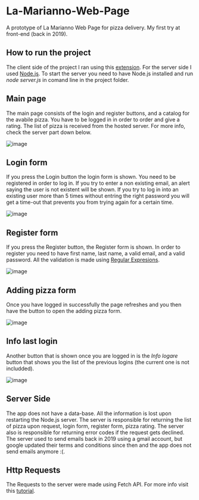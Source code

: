 # La-Marianno-Web-Page

A prototype of La Marianno Web Page for pizza delivery. My first try at front-end (back in 2019).

## How to run the project

The client side of the project I ran using this [extension](https://github.com/ritwickdey/vscode-live-server-plus-plus "GitHub: Vscode Live Server++ (BETA)"). For the server side I used [Node.js](https://nodejs.org/en/about/ "About Node.js").
To start the server you need to have Node.js installed and run *node server.js* in comand line in the project folder.

## Main page

The main page consists of the login and register buttons, and a catalog for the avabile pizza. You have to be logged in in order to order and give a rating. The list of pizza is received from the hosted server. For more info, check the server part down below.


![image](https://user-images.githubusercontent.com/30511514/172068357-af4af46e-16f2-4626-a932-0578ad2696b8.png)

## Login form

If you press the Login button the login form is shown. You need to be registered in order to log in. If you try to enter a non existing email, an alert saying the user is not existent will be shown. If you try to log in into an existing user more than 5 times without entring the right password you will get a time-out that prevents you from trying again for a certain time.

![image](https://user-images.githubusercontent.com/30511514/172069118-1cbebef5-dda5-40c0-bd57-0e99a94ae760.png)

## Register form

If you press the Register button, the Register form is shown. In order to register you need to have first name, last name, a valid email, and a valid password. All the validation is made using [Regular Expresions](https://www.youtube.com/playlist?list=PL55RiY5tL51ryV3MhCbH8bLl7O_RZGUUE "Regular Expresions Tutorial YouTube Playlist").

![image](https://user-images.githubusercontent.com/30511514/172069961-b1c5ffaa-4c73-435b-8b33-570364026571.png)

## Adding pizza form

Once you have logged in successfully the page refreshes and you then have the button to open the adding pizza form.

![image](https://user-images.githubusercontent.com/30511514/172069577-b223e31d-dde3-4b23-ae14-b544789d0f3a.png)

## Info last login

Another button that is shown once you are logged in is the *Info logare* button that shows you the list of the previous logins (the current one is not includded). 

![image](https://user-images.githubusercontent.com/30511514/172069637-85f5fbbd-18da-4986-a496-56ac8da39405.png)

## Server Side

The app does not have a data-base. All the information is lost upon restarting the Node.js server. The server is responsible for returning the list of pizza upon request, login form, register form, pizza rating. The server also is responsible for returning error codes if the request gets declined. The server used to send emails back in 2019 using a gmail account, but google updated their terms and conditions since then and the app does not send emails anymore :(.

## Http Requests

The Requests to the server were made using Fetch API. For more info visit this [tutorial](https://www.youtube.com/watch?v=23hrM4saaMk "Fetch API tutorial").
